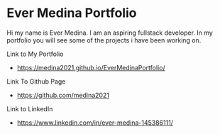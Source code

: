 # Ever Medina Portfolio

Hi my name is Ever Medina. I am an aspiring fullstack developer. In my portfolio you will see some of the projects i have been working on. 

Link to My Portfolio
* https://medina2021.github.io/EverMedinaPortfolio/

Link To Github Page
* https://github.com/medina2021

Link to LinkedIn
* https://www.linkedin.com/in/ever-medina-145386111/


